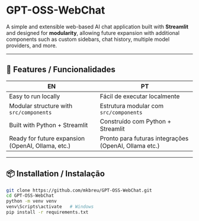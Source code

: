 # GPT-OSS-WebChat

A simple and extensible web-based AI chat application built with **Streamlit** and designed for **modularity**, allowing future expansion with additional components such as custom sidebars, chat history, multiple model providers, and more.

---

## 🚀 Features / Funcionalidades

| EN | PT |
|----|----|
| Easy to run locally | Fácil de executar localmente |
| Modular structure with `src/components` | Estrutura modular com `src/components` |
| Built with Python + Streamlit | Construído com Python + Streamlit |
| Ready for future expansion (OpenAI, Ollama, etc.) | Pronto para futuras integrações (OpenAI, Ollama etc.) |

---

## 📦 Installation / Instalação

```bash
git clone https://github.com/mkbreu/GPT-OSS-WebChat.git
cd GPT-OSS-WebChat
python -m venv venv
venv\Scripts\activate   # Windows
pip install -r requirements.txt
